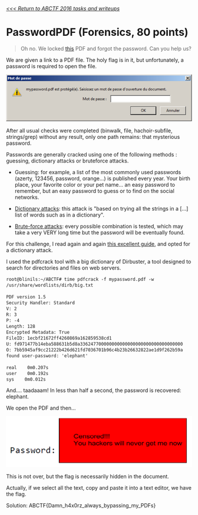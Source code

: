 _[<<< Return to ABCTF 2016 tasks and writeups](/2016-abctf)_
# PasswordPDF (Forensics, 80 points)

>Oh no. We locked [this](https://mega.nz/#!ER8wEBDD!kdjQxaoBX2qWky1dKvlAZq-ToC_kGJbpiV-hOfxXdks)
PDF and forgot the password. Can you help us?

We are given a link to a PDF file.
The holy flag is in it, but unfortunately, a password is required to open the file.

![1st screenshot of the "PasswordPDF" challenge](mypassword1.png)

After all usual checks were completed (binwalk, file, hachoir-subfile, strings/grep)
without any result, only one path remains: that mysterious password.

Passwords are generally cracked using one of the following methods : guessing, dictionary attacks or bruteforce attacks.

* Guessing: for example, a list of the most commonly used passwords (azerty, 123456, password, orange...) 
is published every year. Your birth place, your favorite color or your pet name... an easy password to
remember, but an easy password to guess or to find on the social networks.

* [Dictionary attacks](https://en.wikipedia.org/wiki/Password_cracking): this attack is
"based on trying all the strings in a [...] list of words such as in a dictionary".

* [Brute-force attacks](https://en.wikipedia.org/wiki/Brute-force_attack): every possible combination is tested,
which may take a very VERY long time but the password will be eventually found.

For this challenge, I read again and again
[this excellent guide](https://repo.zenk-security.com/Reversing%20.%20cracking/Cracking_Passwords_Guide.pdf),
and opted for a dictionary attack.

I used the pdfcrack tool with a big dictionary of Dirbuster,
a tool designed to search for directories and files on web servers.

```console
root@blinils:~/ABCTF# time pdfcrack -f mypassword.pdf -w /usr/share/wordlists/dirb/big.txt

PDF version 1.5
Security Handler: Standard
V: 2
R: 3
P: -4
Length: 128
Encrypted Metadata: True
FileID: 1ecbf21672ff4260869a162859538cd1
U: fd971477b14eba588631b5d8a336247700000000000000000000000000000000
O: 7bb5945af9cc21222b426d621fd7036701b96c4b23b26632822ae1d9f262b59a
found user-password: 'elephant'
 
real    0m0.207s
user    0m0.192s
sys    0m0.012s
```
 
And.... taadaaam! In less than half a second, the password is recovered: elephant.

We open the PDF and then...

![2nd screenshot of the "PasswordPDF" challenge](mypassword2.png)

This is not over, but the flag is necessarily hidden in the document.

Actually, if we select all the text, copy and paste it into a text editor, we have the flag.

Solution: ABCTF{Damn_h4x0rz_always_bypassing_my_PDFs}

